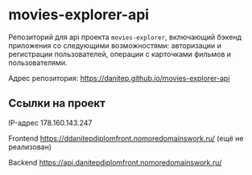 # movies-explorer-api

Репозиторий для api проекта `movies-explorer`, включающий бэкенд приложения со следующими возможностями: авторизации и регистрации пользователей, операции с карточками фильмов и пользователями.

Адрес репозитория: https://danitep.github.io/movies-explorer-api

## Ссылки на проект

IP-адрес 178.160.143.247

Frontend https://ddanitepdiplomfront.nomoredomainswork.ru/
(ещё не реализован)

Backend https://api.danitepdiplomfront.nomoredomainswork.ru/
